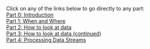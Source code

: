 
Click on any of the links below to go directly to any part:<br>
[Part 0: Introduction](/2015/12/distributed-thinking-storm-spark-part0 "Part 0")<br>
[Part 1: When and Where](/2016/01/distributed-thinking-storm-spark-part1 "Part 1")<br>
[Part 2: How to look at data](/2016/01/distributed-thinking-storm-spark-part2 "Part 2")<br>
[Part 3: How to look at data (continued)](/2016/01/distributed-thinking-storm-spark-part3 "Part 3")<br>
[Part 4: Processing Data Streams](/2016/01/distributed-thinking-storm-spark-part4 "Part 4")<br>
